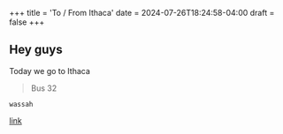 +++
title = 'To / From Ithaca'
date = 2024-07-26T18:24:58-04:00
draft = false
+++

## Hey guys

Today we go to Ithaca 

> Bus 32

`wassah`

[link]()